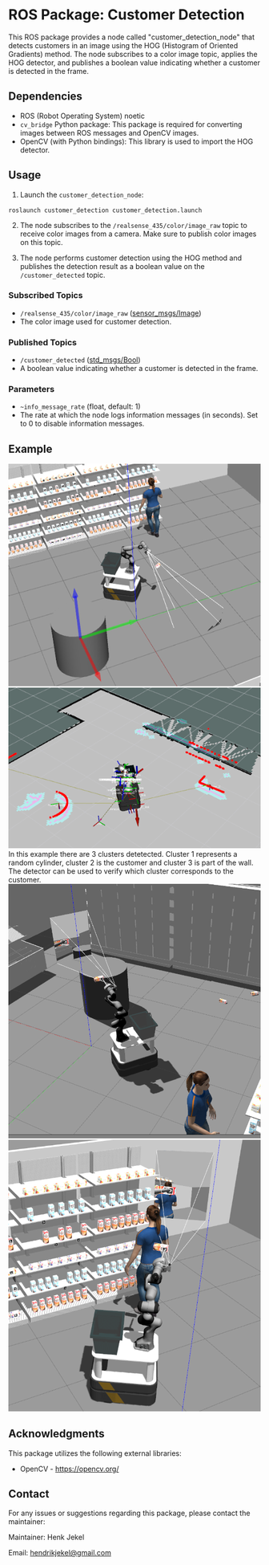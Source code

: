 # ROS Package: Customer Detection

This ROS package provides a node called "customer_detection_node" that detects customers in an image using the HOG (Histogram of Oriented Gradients) method. The node subscribes to a color image topic, applies the HOG detector, and publishes a boolean value indicating whether a customer is detected in the frame.

## Dependencies

- ROS (Robot Operating System) noetic
- `cv_bridge` Python package: This package is required for converting images between ROS messages and OpenCV images. 
- OpenCV (with Python bindings): This library is used to import the HOG detector.


## Usage

1. Launch the `customer_detection_node`:
```
roslaunch customer_detection customer_detection.launch

```

2. The node subscribes to the `/realsense_435/color/image_raw` topic to receive color images from a camera. Make sure to publish color images on this topic.

3. The node performs customer detection using the HOG method and publishes the detection result as a boolean value on the `/customer_detected` topic.

### Subscribed Topics

- `/realsense_435/color/image_raw` ([sensor_msgs/Image](http://docs.ros.org/api/sensor_msgs/html/msg/Image.html))
- The color image used for customer detection.

### Published Topics

- `/customer_detected` ([std_msgs/Bool](http://docs.ros.org/api/std_msgs/html/msg/Bool.html))
- A boolean value indicating whether a customer is detected in the frame.

### Parameters

- `~info_message_rate` (float, default: 1)
- The rate at which the node logs information messages (in seconds). Set to 0 to disable information messages.

## Example

![-](./images/gazebo_person_restocking_trolley.png)
![-](./images/rviz_person_restocking_trolley.png)
In this example there are 3 clusters detetected. Cluster 1 represents a random cylinder, cluster 2 is the customer and cluster 3 is part of the wall. The detector can be used to verify which cluster corresponds to the customer. 
![-](./images/gazebo_person_view_on_trolley.png)
![-](./images/gazebo_person.png)


## Acknowledgments

This package utilizes the following external libraries:

- OpenCV - https://opencv.org/

## Contact

For any issues or suggestions regarding this package, please contact the maintainer:

Maintainer: Henk Jekel

Email: hendrikjekel@gmail.com

